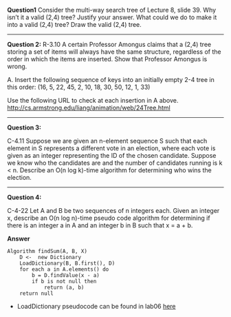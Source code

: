 **Question1**
Consider the multi-way search tree of Lecture 8, slide 39. Why isn’t it a valid (2,4) tree? Justify your answer. What could we do to make it into a valid (2,4) tree? Draw the valid (2,4) tree.

---

**Question 2:**
R-3.10 A certain Professor Amongus claims that a (2,4) tree storing a set of items will always have the same structure, regardless of the order in which the items are inserted. Show that Professor Amongus is wrong.

A. Insert the following sequence of keys into an initially empty 2-4 tree in this order: (16, 5, 22, 45, 2, 10, 18, 30, 50, 12, 1, 33)

Use the following URL to check at each insertion in A above. http://cs.armstrong.edu/liang/animation/web/24Tree.html

---

**Question 3:**

C-4.11 Suppose we are given an n-element sequence S such that each element in S represents a different vote in an election, where each vote is given as an integer representing the ID of the chosen candidate. Suppose we know who the candidates are and the number of candidates running is k < n. Describe an O(n log k)-time algorithm for determining who wins the election.

---

**Question 4:**

C-4-22 Let A and B be two sequences of n integers each. Given an integer x, describe an O(n log n)-time pseudo code algorithm for determining if there is an integer a in A and an integer b in B such that x = a + b.

**Answer**

```pseudo
Algorithm findSum(A, B, X)
    D <-  new Dictionary
    LoadDictionary(B, B.first(), D)
    for each a in A.elements() do
        b = D.findValue(x - a)
        if b is not null then
            return (a, b)
    return null

```

- LoadDictionary pseudocode can be found in lab06 [here](../lab06/lab.md)
